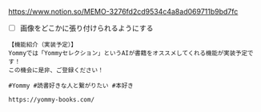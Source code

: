 https://www.notion.so/MEMO-3276fd2cd9534c4a8ad069711b9bd7fc
- [ ] 画像をどこかに張り付けられるようにする


```
【機能紹介（実装予定）】
Yommyでは「Yommyセレクション」というAIが書籍をオススメしてくれる機能が実装予定です！
この機会に是非、ご登録ください！

#Yommy #読書好きな人と繋がりたい #本好き

https://yommy-books.com/

```


